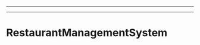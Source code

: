 --------------------------------------------------------------
----------------------------------------------------------------------------------------------------
# RestaurantManagementSystem
